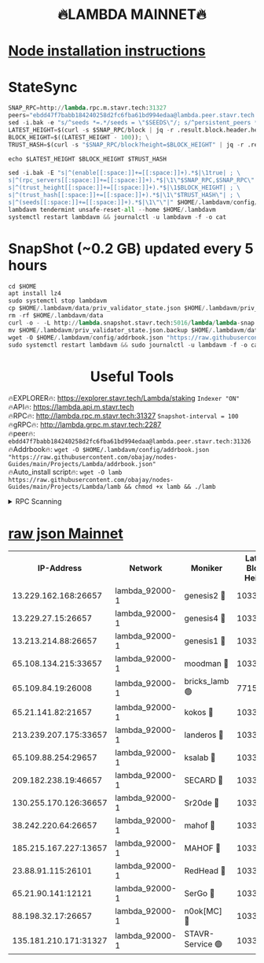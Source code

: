 <h1 align="center"> 🔥LAMBDA MAINNET🔥</h1>


[Node installation instructions](https://github.com/obajay/nodes-Guides/tree/main/Projects/Lambda)
=


# StateSync
```python
SNAP_RPC=http://lambda.rpc.m.stavr.tech:31327
peers="ebdd47f7babb184240258d2fc6fba61bd994edaa@lambda.peer.stavr.tech:31326" 
sed -i.bak -e "s/^seeds *=.*/seeds = \"$SEEDS\"/; s/^persistent_peers *=.*/persistent_peers = \"$PEERS\"/" $HOME/.lambdavm/config/config.toml
LATEST_HEIGHT=$(curl -s $SNAP_RPC/block | jq -r .result.block.header.height); \
BLOCK_HEIGHT=$((LATEST_HEIGHT - 100)); \
TRUST_HASH=$(curl -s "$SNAP_RPC/block?height=$BLOCK_HEIGHT" | jq -r .result.block_id.hash)

echo $LATEST_HEIGHT $BLOCK_HEIGHT $TRUST_HASH

sed -i.bak -E "s|^(enable[[:space:]]+=[[:space:]]+).*$|\1true| ; \
s|^(rpc_servers[[:space:]]+=[[:space:]]+).*$|\1\"$SNAP_RPC,$SNAP_RPC\"| ; \
s|^(trust_height[[:space:]]+=[[:space:]]+).*$|\1$BLOCK_HEIGHT| ; \
s|^(trust_hash[[:space:]]+=[[:space:]]+).*$|\1\"$TRUST_HASH\"| ; \
s|^(seeds[[:space:]]+=[[:space:]]+).*$|\1\"\"|" $HOME/.lambdavm/config/config.toml
lambdavm tendermint unsafe-reset-all --home $HOME/.lambdavm
systemctl restart lambdavm && journalctl -u lambdavm -f -o cat

```
# SnapShot (~0.2 GB) updated every 5 hours
```python
cd $HOME
apt install lz4
sudo systemctl stop lambdavm
cp $HOME/.lambdavm/data/priv_validator_state.json $HOME/.lambdavm/priv_validator_state.json.backup
rm -rf $HOME/.lambdavm/data
curl -o - -L http://lambda.snapshot.stavr.tech:5016/lambda/lambda-snap.tar.lz4 | lz4 -c -d - | tar -x -C $HOME/.lambdavm --strip-components 2
mv $HOME/.lambdavm/priv_validator_state.json.backup $HOME/.lambdavm/data/priv_validator_state.json
wget -O $HOME/.lambdavm/config/addrbook.json "https://raw.githubusercontent.com/obajay/nodes-Guides/main/Projects/Lambda/addrbook.json"
sudo systemctl restart lambdavm && sudo journalctl -u lambdavm -f -o cat
```
 <h1 align="center"> Useful Tools</h1>

🔥EXPLORER🔥:      https://explorer.stavr.tech/Lambda/staking	        `Indexer "ON"` \
🔥API🔥: 			 		 https://lambda.api.m.stavr.tech \
🔥RPC🔥:           http://lambda.rpc.m.stavr.tech:31327	              `Snapshot-interval = 100` \
🔥gRPC🔥:          http://lambda.grpc.m.stavr.tech:2287 \
🔥peer🔥:					 `ebdd47f7babb184240258d2fc6fba61bd994edaa@lambda.peer.stavr.tech:31326` \
🔥Addrbook🔥:    ```wget -O $HOME/.lambdavm/config/addrbook.json "https://raw.githubusercontent.com/obajay/nodes-Guides/main/Projects/Lambda/addrbook.json"``` \
🔥Auto_install script🔥: ```wget -O lamb https://raw.githubusercontent.com/obajay/nodes-Guides/main/Projects/Lambda/lamb && chmod +x lamb && ./lamb```


<details>
<summary>RPC Scanning</summary>

<h2 align="center"> We scan nodes in real time every 4 hours. And we provide the final result of RPC endpoints.
We cannot influence the operation of these nodes in any way. </h2>


```python
If Voting Power is higher than 0 --> then the Node is a validator of the network and may be subject to attack and be a potential threat to the chain.
```
```python
We marked such validators with a red symbol
```

</details>

[raw json Mainnet](https://rpc-check.lambm.stavr.tech/lambm/rpc-lambm-result.json)
=


<table><tr><th>IP-Address</th><th>Network</th><th>Moniker</th><th>Latest Block Height</th><th>Earliest Block Height</th><th>Catching Up</th><th>Voting Power</th><th>Scan Time</th></tr><tr><td>13.229.162.168:26657</td><td>lambda_92000-1</td><td>genesis2 🔴</td><td>10335140</td><td>1</td><td>False</td><td>16607038</td><td>2023-12-04T00:35:20.110412091UTC</td></tr><tr><td>13.229.27.15:26657</td><td>lambda_92000-1</td><td>genesis4 🔴</td><td>10335140</td><td>1</td><td>False</td><td>9887611</td><td>2023-12-04T00:35:23.214376614UTC</td></tr><tr><td>13.213.214.88:26657</td><td>lambda_92000-1</td><td>genesis1 🔴</td><td>10335141</td><td>1</td><td>False</td><td>107835</td><td>2023-12-04T00:35:24.479630742UTC</td></tr><tr><td>65.108.134.215:33657</td><td>lambda_92000-1</td><td>moodman 🔴</td><td>10335143</td><td>632001</td><td>False</td><td>1070005</td><td>2023-12-04T00:35:29.954604488UTC</td></tr><tr><td>65.109.84.19:26008</td><td>lambda_92000-1</td><td>bricks_lamb 🟢</td><td>7715743</td><td>7581001</td><td>False</td><td>0</td><td>2023-12-04T00:35:34.741894573UTC</td></tr><tr><td>65.21.141.82:21657</td><td>lambda_92000-1</td><td>kokos 🔴</td><td>10335142</td><td>7716001</td><td>False</td><td>546765</td><td>2023-12-04T00:35:26.989615043UTC</td></tr><tr><td>213.239.207.175:33657</td><td>lambda_92000-1</td><td>landeros 🔴</td><td>10335139</td><td>8136001</td><td>False</td><td>935461</td><td>2023-12-04T00:35:13.869274553UTC</td></tr><tr><td>65.109.88.254:29657</td><td>lambda_92000-1</td><td>ksalab 🔴</td><td>10335143</td><td>8715001</td><td>False</td><td>501231</td><td>2023-12-04T00:35:30.773987867UTC</td></tr><tr><td>209.182.238.19:46657</td><td>lambda_92000-1</td><td>SECARD 🔴</td><td>10335140</td><td>9443001</td><td>False</td><td>2092101</td><td>2023-12-04T00:35:19.196556060UTC</td></tr><tr><td>130.255.170.126:36657</td><td>lambda_92000-1</td><td>Sr20de 🔴</td><td>10335139</td><td>10014001</td><td>False</td><td>670865</td><td>2023-12-04T00:35:14.398724050UTC</td></tr><tr><td>38.242.220.64:26657</td><td>lambda_92000-1</td><td>mahof 🔴</td><td>10335139</td><td>10131001</td><td>False</td><td>770350</td><td>2023-12-04T00:35:09.112345828UTC</td></tr><tr><td>185.215.167.227:13657</td><td>lambda_92000-1</td><td>MAHOF 🔴</td><td>10335140</td><td>10134001</td><td>False</td><td>2051510</td><td>2023-12-04T00:35:23.576355207UTC</td></tr><tr><td>23.88.91.115:26101</td><td>lambda_92000-1</td><td>RedHead 🔴</td><td>10335139</td><td>10235139</td><td>False</td><td>553202</td><td>2023-12-04T00:35:14.732010731UTC</td></tr><tr><td>65.21.90.141:12121</td><td>lambda_92000-1</td><td>SerGo 🔴</td><td>10335143</td><td>10235143</td><td>False</td><td>10511551</td><td>2023-12-04T00:35:31.128391550UTC</td></tr><tr><td>88.198.32.17:26657</td><td>lambda_92000-1</td><td>n0ok[MC] 🔴</td><td>10335143</td><td>10235143</td><td>False</td><td>1578630</td><td>2023-12-04T00:35:34.275135971UTC</td></tr><tr><td>135.181.210.171:31327</td><td>lambda_92000-1</td><td>STAVR-Service 🟢</td><td>10335142</td><td>10332501</td><td>False</td><td>0</td><td>2023-12-04T00:35:29.502861463UTC</td></tr></table>
